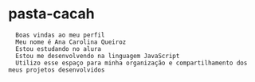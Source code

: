 # pasta-cacah       
      Boas vindas ao meu perfil 
      Meu nome é Ana Carolina Queiroz 
      Estou estudando no alura 
      Estou me desenvolvendo na linguagem JavaScript
      Utilizo esse espaço para minha organização e compartilhamento dos meus projetos desenvolvidos
